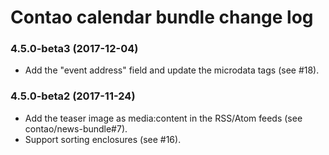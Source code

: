 # Contao calendar bundle change log

### 4.5.0-beta3 (2017-12-04)

 * Add the "event address" field and update the microdata tags (see #18).

### 4.5.0-beta2 (2017-11-24)

 * Add the teaser image as media:content in the RSS/Atom feeds (see contao/news-bundle#7).
 * Support sorting enclosures (see #16).
